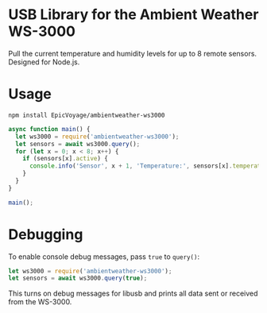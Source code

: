 # USB Library for the Ambient Weather WS-3000
Pull the current temperature and humidity levels for up to 8 remote sensors. Designed for Node.js.

# Usage
```shell
npm install EpicVoyage/ambientweather-ws3000
```

```javascript
async function main() {
  let ws3000 = require('ambientweather-ws3000');
  let sensors = await ws3000.query();
  for (let x = 0; x < 8; x++) {
    if (sensors[x].active) {
      console.info('Sensor', x + 1, 'Temperature:', sensors[x].temperature + '°C, Humidity:', sensors[x].humidity + '%');
    }
  }
}

main();
```

# Debugging
To enable console debug messages, pass `true` to `query()`:
```javascript
let ws3000 = require('ambientweather-ws3000');
let sensors = await ws3000.query(true);
```
This turns on debug messages for libusb and prints all data sent or received from the WS-3000.
